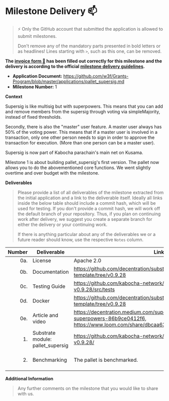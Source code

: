 # Milestone Delivery :mailbox:

> ⚡ Only the GitHub account that submitted the application is allowed to submit milestones. 
> 
> Don't remove any of the mandatory parts presented in bold letters or as headlines! Lines starting with `>`, such as this one, can be removed.

**The [invoice form :pencil:](https://docs.google.com/forms/d/e/1FAIpQLSfmNYaoCgrxyhzgoKQ0ynQvnNRoTmgApz9NrMp-hd8mhIiO0A/viewform) has been filled out correctly for this milestone and the delivery is according to the official [milestone delivery guidelines](https://github.com/w3f/Grants-Program/blob/master/docs/milestone-deliverables-guidelines.md).**  

* **Application Document:** https://github.com/w3f/Grants-Program/blob/master/applications/pallet_supersig.md
* **Milestone Number:** 1

**Context** 

Supersig is like multisig but with superpowers. This means that you can add and remove members from the supersig through voting via simpleMajority, instead of fixed thresholds. 

Secondly, there is also the "master" user feature. A master user always has 50% of the voting power. This means that if a master user is involved in a transaction, only one other person needs to sign in order to approve the transaction for execution. (More than one person can be a master user). 

Supersig is now part of Kabocha parachain's main net on Kusama. 

Milestone 1 is about building pallet_supersig's first version. The pallet now allows you to do the abovementioned core functions. We went slightly overtime and over budget with the milestone.  

**Deliverables**
> Please provide a list of all deliverables of the milestone extracted from the initial application and a link to the deliverable itself. Ideally all links inside the below table should include a commit hash, which will be used for testing. If you don't provide a commit hash, we will work off the default branch of your repository. Thus, if you plan on continuing work after delivery, we suggest you create a separate branch for either the delivery or your continuing work. 
> 
> If there is anything particular about any of the deliverables we or a future reader should know, use the respective `Notes` column.

| Number | Deliverable | Link | Notes |
| -----: | ----------- | ------------- | ---------- | 
| 0a. | License | Apache 2.0  |  | |
| 0b. | Documentation | https://github.com/decentration/substrate-supersig-template/tree/v0.9.28 | |
| 0c. | Testing Guide | https://github.com/kabocha-network/pallet_supersig/tree/polkadot-v0.9.28/src/tests | cargo test `INSERT FILENAME` |
| 0d. | Docker |  https://github.com/decentration/substrate-supersig-template/tree/v0.9.28 | |
| 0e. | Article and video | https://decentration.medium.com/supersig-like-multisig-but-with-superpowers-86b9ce0412f6, https://www.loom.com/share/dbcaa6319b1a4644aacb709aa0e38783 | |
| 1. | Substrate module: pallet_supersig | https://github.com/kabocha-network/pallet_supersig/tree/polkadot-v0.9.28/ | |
| 2. | Benchmarking | The pallet is benchmarked. |https://github.com/kabocha-network/pallet_supersig/blob/polkadot-v0.9.28/src/benchmarking.rs | |

**Additional Information**
> Any further comments on the milestone that you would like to share with us.
